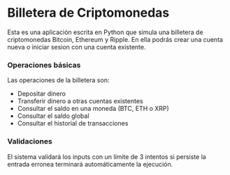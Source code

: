 # Billetera de Criptomonedas

Esta es una aplicación escrita en Python que simula una billetera de 
criptomonedas Bitcoin, Ethereum y Ripple. En ella podrás crear una cuenta nueva 
o iniciar sesion con una cuenta existente.

### Operaciones básicas

Las operaciones de la billetera son:
* Depositar dinero
* Transferir dinero a otras cuentas existentes
* Consultar el saldo en una moneda (BTC, ETH o XRP)
* Consultar el saldo global
* Consultar el historial de transacciones

### Validaciones

El sistema validará los inputs con un límite de 3 intentos
si persiste la entrada erronea terminará automáticamente la ejecución.